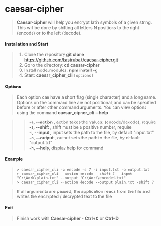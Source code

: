 # caesar-cipher

> **Сaesar-cipher** will help you encrypt latin symbols of a given string. This will be done by shifting all letters N positions to the right (encode) or to the left (decode).

#### Installation and Start
> 1. Clone the repository
    **git clone** https://github.com/kastrubait/caesar-cipher.git
> 2. Go to the directory:
    **cd caesar-cipher**
> 3. Install node_modules:
   **npm install -g**
> 4. Start:
    **caesar_cipher_cli** `[options]`

#### Options
> Each option can have a short flag (single character) and a long name. Options on the command line are not positional, and can be specified before or after other command arguments. You can view options using the command  **caesar_cipher_cli  --help**

 >>**-a, --action <string>**, action takes the values: (encode/decode), require  
 >>**-s, --shift <number>**, shift must be a positive number, require   
 >>**-i, --input <string>**, input sets the path to the file, by default "input.txt"  
 >>**-o, --output <string>**, output sets the path to the file, by default "output.txt"  
 >>**-h, --help**, display help for command
 
 #### Example  
 > `> caesar_cipher_cli -a encode -s 7 -i input.txt -o output.txt`  
 > `> caesar_cipher_cli --action encode --shift 7 --input "C:\Work\plain.txt" --output "C:\Work\encoded.txt"`   
 > `> caesar_cipher_cli --action decode --output plain.txt -shift 7` 
 
 > If all arguments are passed, the application reads from the file and writes the encrypted / decrypted text to the file
 
 #### Exit  
 > Finish work with **Сaesar-cipher** - **Сtrl+C** or **Ctrl+D**
